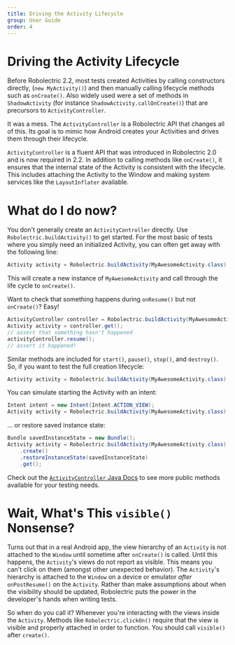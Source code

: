 ```yaml
---
title: Driving the Activity Lifecycle
group: User Guide
order: 4
---
```


# Driving the Activity Lifecycle

Before Robolectric 2.2, most tests created Activities by calling constructors directly, (`new MyActivity()`) and
then manually calling lifecycle methods such as `onCreate()`. Also widely used were a set of methods in
`ShadowActivity` (for instance `ShadowActivity.callOnCreate()`) that are precursors to `ActivityController`.

It was a mess. The `ActivityController` is a Robolectric API that changes all of this. Its goal is to mimic how
Android creates your Activities and drives them through their lifecycle.

`ActivityController` is a fluent API that was introduced in Robolectric 2.0 and is now required in 2.2. In addition
to calling methods like `onCreate()`, it ensures that the internal state of the Activity is consistent with the
lifecycle. This includes attaching the Activity to the Window and making system services like the `LayoutInflater`
available.

# What do I do now?

You don't generally create an `ActivityController` directly. Use `Robolectric.buildActivity()` to get started. For
the most basic of tests where you simply need an initialized Activity, you can often get away with the following line:

```java
Activity activity = Robolectric.buildActivity(MyAwesomeActivity.class).create().get();
```

This will create a new instance of `MyAwesomeActivity` and call through the life cycle to `onCreate()`.

Want to check that something happens during `onResume()` but not `onCreate()`? Easy!

```java
ActivityController controller = Robolectric.buildActivity(MyAwesomeActivity.class).create().start();
Activity activity = controller.get();
// assert that something hasn't happened
activityController.resume();
// assert it happened!
```

Similar methods are included for `start()`, `pause()`, `stop()`, and `destroy()`. So, if you want to test the full
creation lifecycle:

```java
Activity activity = Robolectric.buildActivity(MyAwesomeActivity.class).create().start().resume().visible().get();
```

You can simulate starting the Activity with an intent:

```java
Intent intent = new Intent(Intent.ACTION_VIEW);
Activity activity = Robolectric.buildActivity(MyAwesomeActivity.class).withIntent(intent).create().get();
```

... or restore saved instance state:

```java
Bundle savedInstanceState = new Bundle();
Activity activity = Robolectric.buildActivity(MyAwesomeActivity.class)
    .create()
    .restoreInstanceState(savedInstanceState)
    .get();
```

Check out the [`ActivityController` Java Docs](/javadoc/latest/org/robolectric/util/ActivityController.html) to see more
public methods available for your testing needs.

# Wait, What's This `visible()` Nonsense?

Turns out that in a real Android app, the view hierarchy of an `Activity` is not attached to the `Window` until
sometime after `onCreate()` is called. Until this happens, the `Activity`'s views do not report as visible. This
means you can't click on them (amongst other unexpected behavior). The `Activity`'s hierarchy is attached to the
`Window` on a device or emulator *after* `onPostResume()` on the `Activity`. Rather than make assumptions about
when the visibility should be updated, Robolectric puts the power in the developer's hands when writing tests.

So when do you call it? Whenever you're interacting with the views inside the `Activity`. Methods like
`Robolectric.clickOn()` require that the view is visible and properly attached in order to function. You should
call `visible()` after `create()`.
